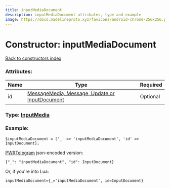 ```yaml
---
title: inputMediaDocument
description: inputMediaDocument attributes, type and example
image: https://docs.madelineproto.xyz/favicons/android-chrome-256x256.png
---
```

# Constructor: inputMediaDocument  
[Back to constructors index](index.md)



### Attributes:

| Name     |    Type       | Required |
|----------|---------------|----------|
|id|[MessageMedia, Message, Update or InputDocument](../types/InputDocument.md) | Optional|



### Type: [InputMedia](../types/InputMedia.md)


### Example:

```
$inputMediaDocument = ['_' => 'inputMediaDocument', 'id' => InputDocument];
```  

[PWRTelegram](https://pwrtelegram.xyz) json-encoded version:

```
{"_": "inputMediaDocument", "id": InputDocument}
```


Or, if you're into Lua:  


```
inputMediaDocument={_='inputMediaDocument', id=InputDocument}

```


